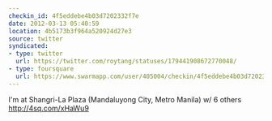 ```yaml
---
checkin_id: 4f5eddebe4b03d7202332f7e
date: 2012-03-13 05:40:59
location: 4b5173b3f964a520924d27e3
source: twitter
syndicated:
- type: twitter
  url: https://twitter.com/roytang/statuses/179441908672770048/
- type: foursquare
  url: https://www.swarmapp.com/user/405004/checkin/4f5eddebe4b03d7202332f7e?s=4cBeun_zcpNj-PiOfUE6Lq4opdM&ref=tw
---
```


I'm at Shangri-La Plaza (Mandaluyong City, Metro Manila) w/ 6 others http://4sq.com/xHaWu9